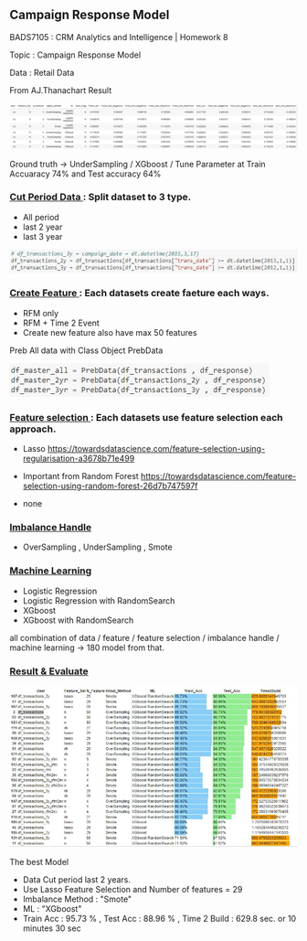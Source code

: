 ## **Campaign Response Model**

BADS7105 : CRM Analytics and Intelligence | Homework 8

Topic : Campaign Response Model

Data : Retail Data

From AJ.Thanachart Result 

<p align="center">
 <img  src="./result_Teacher.png">
</p>

Ground truth -> UnderSampling / XGboost / Tune Parameter at Train Accuaracy 74% and Test accuracy 64%

### <ins> Cut Period Data </ins> : Split dataset to 3 type.

- All period
- last 2 year
- last 3 year

<p align="left">
 <img  src="./CUT_YEARS_PERIOD.JPG">
</p>

### <ins> Create Feature </ins> : Each datasets create faeture each ways.

- RFM only
- RFM + Time 2 Event
- Create new feature also have max 50 features

Preb All data with Class Object PrebData 

<p align="left">
 <img  src="./PREB_DATA_CLASS.JPG">
</p>

### <ins> Feature selection </ins> : Each datasets use feature selection each approach.

- Lasso 
<url>https://towardsdatascience.com/feature-selection-using-regularisation-a3678b71e499</url>

- Important from Random Forest
<url>https://towardsdatascience.com/feature-selection-using-random-forest-26d7b747597f</url>

- none

### <ins> Imbalance Handle </ins>

- OverSampling , UnderSampling , Smote

### <ins> Machine Learning </ins>

- Logistic Regression
- Logistic Regression with RandomSearch
- XGboost 
- XGboost with RandomSearch

all combination of data / feature / feature selection / imbalance handle / machine learning -> 180 model from that.

### <ins> Result & Evaluate </ins>

<p align="center">
 <img  src="./result_mytest.JPG">
</p>

The best Model 
- Data Cut period last 2 years.
- Use Lasso Feature Selection and Number of features = 29
- Imbalance Method : "Smote"
- ML : "XGboost"
- Train Acc : 95.73 % , Test Acc : 88.96 % , Time 2 Build : 629.8 sec. or  10 minutes 30 sec
